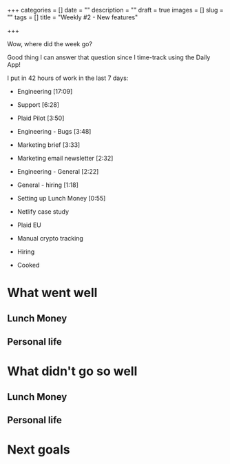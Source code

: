 +++
categories = []
date = ""
description = ""
draft = true
images = []
slug = ""
tags = []
title = "Weekly #2 - New features"

+++

Wow, where did the week go?

Good thing I can answer that question since I time-track using the Daily App! 

I put in 42 hours of work in the last 7 days:

* Engineering \[17:09\]
* Support \[6:28\]
* Plaid Pilot \[3:50\]
* Engineering - Bugs \[3:48\]
* Marketing brief \[3:33\]
* Marketing email newsletter \[2:32\]
* Engineering - General \[2:22\]
* General - hiring \[1:18\]
* Setting up Lunch Money \[0:55\]

* Netlify case study
* Plaid EU
* Manual crypto tracking
* Hiring
* Cooked

# What went well

## Lunch Money

## Personal life

# What didn't go so well

## Lunch Money

## Personal life

# Next goals